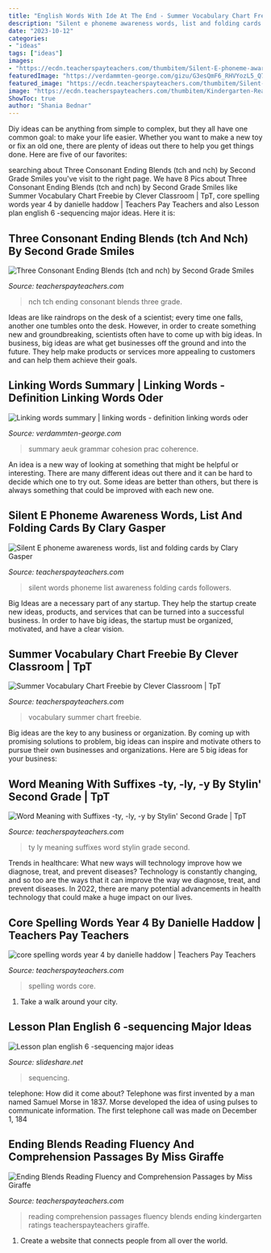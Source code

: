 ```yaml
---
title: "English Words With Ide At The End - Summer Vocabulary Chart Freebie By Clever Classroom"
description: "Silent e phoneme awareness words, list and folding cards by clary gasper"
date: "2023-10-12"
categories:
- "ideas"
tags: ["ideas"]
images:
- "https://ecdn.teacherspayteachers.com/thumbitem/Silent-E-phoneme-awareness-words-list-and-folding-cards-1361019075/original-527807-3.jpg"
featuredImage: "https://verdammten-george.com/gizu/G3esQmF6_RHVYozL5_Q7fAHaKV.jpg"
featured_image: "https://ecdn.teacherspayteachers.com/thumbitem/Silent-E-phoneme-awareness-words-list-and-folding-cards-1361019075/original-527807-3.jpg"
image: "https://ecdn.teacherspayteachers.com/thumbitem/Kindergarten-Reading-Fluency-and-Comprehension-Passages-Part-4-1960942-1529692453/original-1960942-1.jpg"
ShowToc: true
author: "Shania Bednar"
---
```



Diy ideas can be anything from simple to complex, but they all have one common goal: to make your life easier. Whether you want to make a new toy or fix an old one, there are plenty of ideas out there to help you get things done. Here are five of our favorites: 

	

		
searching about Three Consonant Ending Blends (tch and nch) by Second Grade Smiles you've visit to the right page. We have 8 Pics about Three Consonant Ending Blends (tch and nch) by Second Grade Smiles like Summer Vocabulary Chart Freebie by Clever Classroom | TpT, core spelling words year 4 by danielle haddow | Teachers Pay Teachers and also Lesson plan english 6 -sequencing major ideas. Here it is:
		
    
## Three Consonant Ending Blends (tch And Nch) By Second Grade Smiles

<img loading=lazy src="https://ecdn.teacherspayteachers.com/thumbitem/Three-Consonant-Ending-Blends-tch-and-nch-1616963-1500875385/original-1616963-3.jpg" onerror="this.onerror=null;this.src='https://tse1.mm.bing.net/th?id=OIP.zjlruGmKldqD6cNXsbT6rwAAAA&amp;pid=15.1';" alt="Three Consonant Ending Blends (tch and nch) by Second Grade Smiles">

_Source: teacherspayteachers.com_

>nch tch ending consonant blends three grade. 

	

Ideas are like raindrops on the desk of a scientist; every time one falls, another one tumbles onto the desk. However, in order to create something new and groundbreaking, scientists often have to come up with big ideas. In business, big ideas are what get businesses off the ground and into the future. They help make products or services more appealing to customers and can help them achieve their goals.

    
## Linking Words Summary | Linking Words - Definition Linking Words Oder

<img loading=lazy src="https://verdammten-george.com/gizu/G3esQmF6_RHVYozL5_Q7fAHaKV.jpg" onerror="this.onerror=null;this.src='https://tse1.mm.bing.net/th?id=OIP.0uq1kMO2Xgr0IqOJ8blNBQAAAA&amp;pid=15.1';" alt="Linking words summary | linking words - definition linking words oder">

_Source: verdammten-george.com_

>summary aeuk grammar cohesion prac coherence. 

	

An idea is a new way of looking at something that might be helpful or interesting. There are many different ideas out there and it can be hard to decide which one to try out. Some ideas are better than others, but there is always something that could be improved with each new one.

    
## Silent E Phoneme Awareness Words, List And Folding Cards By Clary Gasper

<img loading=lazy src="https://ecdn.teacherspayteachers.com/thumbitem/Silent-E-phoneme-awareness-words-list-and-folding-cards-1361019075/original-527807-3.jpg" onerror="this.onerror=null;this.src='https://tse3.mm.bing.net/th?id=OIP.e5SbewTwiEX5dBFghdjUmQAAAA&amp;pid=15.1';" alt="Silent E phoneme awareness words, list and folding cards by Clary Gasper">

_Source: teacherspayteachers.com_

>silent words phoneme list awareness folding cards followers. 

	

Big Ideas are a necessary part of any startup. They help the startup create new ideas, products, and services that can be turned into a successful business. In order to have big ideas, the startup must be organized, motivated, and have a clear vision.

    
## Summer Vocabulary Chart Freebie By Clever Classroom | TpT

<img loading=lazy src="https://ecdn.teacherspayteachers.com/thumbitem/Summer-Vocabulary-Chart-Freebie-1260248-1459725343/original-1260248-3.jpg" onerror="this.onerror=null;this.src='https://tse1.mm.bing.net/th?id=OIP.YUOFruC7O5wge2oAds4W2gAAAA&amp;pid=15.1';" alt="Summer Vocabulary Chart Freebie by Clever Classroom | TpT">

_Source: teacherspayteachers.com_

>vocabulary summer chart freebie. 

	

Big ideas are the key to any business or organization. By coming up with promising solutions to problem, big ideas can inspire and motivate others to pursue their own businesses and organizations. Here are 5 big ideas for your business: 

    
## Word Meaning With Suffixes -ty, -ly, -y By Stylin&#039; Second Grade | TpT

<img loading=lazy src="https://ecdn.teacherspayteachers.com/thumbitem/-ty-ly-y-Word-meaning-with-suffixes-1778703-1459866615/original-1778703-2.jpg" onerror="this.onerror=null;this.src='https://tse4.mm.bing.net/th?id=OIP.EX8k6niPk16GlfpHK2jvLQAAAA&amp;pid=15.1';" alt="Word Meaning with Suffixes -ty, -ly, -y by Stylin&#039; Second Grade | TpT">

_Source: teacherspayteachers.com_

>ty ly meaning suffixes word stylin grade second. 

	

Trends in healthcare: What new ways will technology improve how we diagnose, treat, and prevent diseases?
Technology is constantly changing, and so too are the ways that it can improve the way we diagnose, treat, and prevent diseases. In 2022, there are many potential advancements in health technology that could make a huge impact on our lives.

    
## Core Spelling Words Year 4 By Danielle Haddow | Teachers Pay Teachers

<img loading=lazy src="https://ecdn.teacherspayteachers.com/thumbitem/core-spelling-words-year-4-3681263-1520031827/original-3681263-1.jpg" onerror="this.onerror=null;this.src='https://tse4.mm.bing.net/th?id=OIP.F4KHUT7thCVBq-14P-2M3wAAAA&amp;pid=15.1';" alt="core spelling words year 4 by danielle haddow | Teachers Pay Teachers">

_Source: teacherspayteachers.com_

>spelling words core. 

	

1) Take a walk around your city.

    
## Lesson Plan English 6 -sequencing Major Ideas

<img loading=lazy src="https://image.slidesharecdn.com/lessonplan-english6-sequencingmajorideas-141125002409-conversion-gate01/95/lesson-plan-english-6-sequencing-major-ideas-2-638.jpg?cb=1416875107" onerror="this.onerror=null;this.src='https://tse4.mm.bing.net/th?id=OIP.GEHFuiNF_VeB3vluwP7KSQHaLV&amp;pid=15.1';" alt="Lesson plan english 6 -sequencing major ideas">

_Source: slideshare.net_

>sequencing. 

	

telephone: How did it come about?
Telephone was first invented by a man named Samuel Morse in 1837. Morse developed the idea of using pulses to communicate information. The first telephone call was made on December 1, 184
    
## Ending Blends Reading Fluency And Comprehension Passages By Miss Giraffe

<img loading=lazy src="https://ecdn.teacherspayteachers.com/thumbitem/Kindergarten-Reading-Fluency-and-Comprehension-Passages-Part-4-1960942-1529692453/original-1960942-1.jpg" onerror="this.onerror=null;this.src='https://tse3.mm.bing.net/th?id=OIP.--2w2NGZAHOvJpMRTApvRwAAAA&amp;pid=15.1';" alt="Ending Blends Reading Fluency and Comprehension Passages by Miss Giraffe">

_Source: teacherspayteachers.com_

>reading comprehension passages fluency blends ending kindergarten ratings teacherspayteachers giraffe. 

	

1. Create a website that connects people from all over the world.

